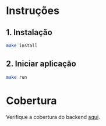 # Instruções

## 1. Instalação
```bash
make install
```
## 2. Iniciar aplicação
```bash
make run
```

# Cobertura

Verifique a cobertura do backend [aqui](https://app.codecov.io/gh/arthurrlisboa/busondi).